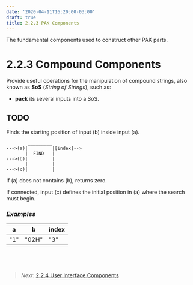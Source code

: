 ```yaml
---
date: '2020-04-11T16:20:00-03:00'
draft: true
title: 2.2.3 PAK Components
---
```


The fundamental components used to construct other PAK parts.

2.2.3 Compound Components
======================

Provide useful operations for the manipulation of compound strings, also known as **SoS** (_String of Strings_), such as:

- **pack** its several inputs into a SoS.



TODO
----

Finds the starting position of input (b) inside input (a).

~~~~~~~~~~~~~~~~~~~~~~~~~~~~~~~~~~~~~~~~~~~~~~~~~~~~~~~~~~~~~~~~~~~~~~~~~~~~~~~~
        _________
--->(a)|         |[index]-->
       |  FIND   |
--->(b)|         |
       |         |
--->(c)|         |
~~~~~~~~~~~~~~~~~~~~~~~~~~~~~~~~~~~~~~~~~~~~~~~~~~~~~~~~~~~~~~~~~~~~~~~~~~~~~~~~

If (a) does not contains (b), returns zero.

If connected, input (c) defines the initial position in (a) where the search
must begin.

### *Examples*

| a   | b     | index |
|-----|-------|-------|
| "1" | "02H" | "3"   |

 
------
>   *Next*: [2.2.4 User Interface Components](2.2.4-User-Interface-Components.md)
